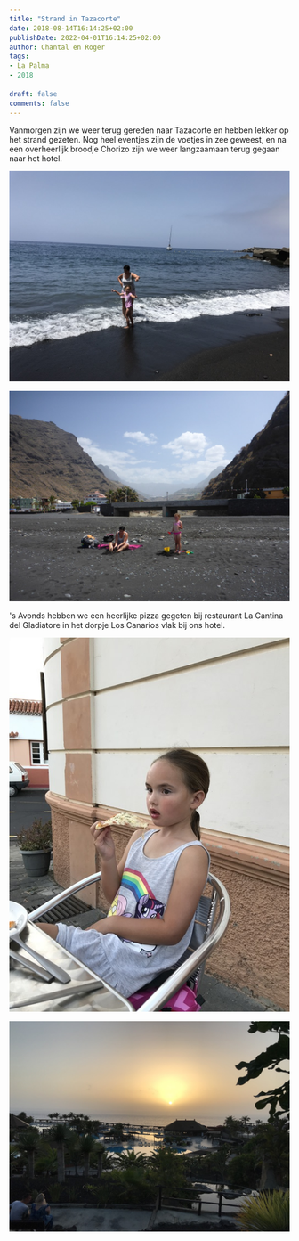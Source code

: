 ```yaml
---
title: "Strand in Tazacorte"
date: 2018-08-14T16:14:25+02:00
publishDate: 2022-04-01T16:14:25+02:00
author: Chantal en Roger
tags:
- La Palma
- 2018

draft: false
comments: false
---
```


Vanmorgen zijn we weer terug gereden naar Tazacorte en hebben lekker op het strand gezeten. Nog heel eventjes zijn de voetjes in zee geweest, en na een overheerlijk broodje Chorizo zijn we weer langzaamaan terug gegaan naar het hotel.

![Tazacorte](./images/IMG_4519[3].jpg)

![Tazacorte](./images/P1090024[3].jpg)

's Avonds hebben we een heerlijke pizza gegeten bij restaurant La Cantina del Gladiatore in het dorpje Los Canarios vlak bij ons hotel.

![Los Canarios](./images/IMG_5935[3].jpg)

![Los Canarios](./images/IMG_5994[3].jpg)
